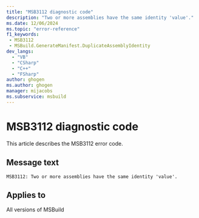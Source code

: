 ```yaml
---
title: "MSB3112 diagnostic code"
description: "Two or more assemblies have the same identity 'value'."
ms.date: 12/06/2024
ms.topic: "error-reference"
f1_keywords:
 - MSB3112
 - MSBuild.GenerateManifest.DuplicateAssemblyIdentity
dev_langs:
  - "VB"
  - "CSharp"
  - "C++"
  - "FSharp"
author: ghogen
ms.author: ghogen
manager: mijacobs
ms.subservice: msbuild
---
```


# MSB3112 diagnostic code

<!-- :::ErrorDefinitionDescription::: -->
<!-- :::editable-content name="introDescription"::: -->
This article describes the MSB3112 error code.
<!-- :::editable-content-end::: -->

## Message text

`MSB3112: Two or more assemblies have the same identity 'value'.`

<!-- :::editable-content name="postOutputDescription"::: -->
<!--
{StrBegin="MSB3112: "}
-->
<!-- :::editable-content-end::: -->
<!-- :::ErrorDefinitionDescription-end::: -->

## Applies to

All versions of MSBuild
